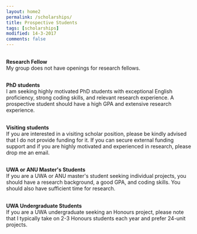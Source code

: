 ```yaml
---
layout: home2
permalink: /scholarships/
title: Prospective Students
tags: [scholarships]
modified: 14-3-2017
comments: false
---
```


<h4 style="margin-bottom:0px;padding-top:10px;">Research Fellow </h4>
My group does not have openings for research fellows.

<h4 style="margin-bottom:0px;padding-top:10px;">PhD students </h4>
I am seeking highly motivated PhD students with exceptional English proficiency, strong coding skills, and relevant research experience. A prospective student should have a high GPA and extensive research experience.

<h4 style="margin-bottom:0px;padding-top:10px;">Visiting students </h4>
If you are interested in a visiting scholar position, please be kindly advised that I do not provide funding for it. If you can secure external funding support and if you are highly motivated and experienced in research, please drop me an email.

<h4 style="margin-bottom:0px;padding-top:10px;">UWA or ANU Master's Students </h4>
If you are a UWA or ANU master's student seeking individual projects, you should have a research background, a good GPA, and coding skills. You should also have sufficient time for research.

<h4 style="margin-bottom:0px;padding-top:10px;">UWA Undergraduate Students </h4>
If you are a UWA undergraduate seeking an Honours project, please note that I typically take on 2-3 Honours students each year and prefer 24-unit projects. 
